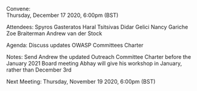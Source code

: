 Convene:   
Thursday, December 17 2020, 6:00pm (BST)

Attendees:
Spyros Gasteratos
Haral Tsitsivas
Didar Gelici
Nancy Gariche
Zoe Braiterman
Andrew van der Stock

Agenda:
Discuss updates OWASP Committees Charter

Notes:
Send Andrew the updated Outreach Committee Charter before the January 2021 Board meeting
Abhay will give his workshop in January, rather than December 3rd

Next Meeting:  Thursday, November 19 2020, 6:00pm (BST)
